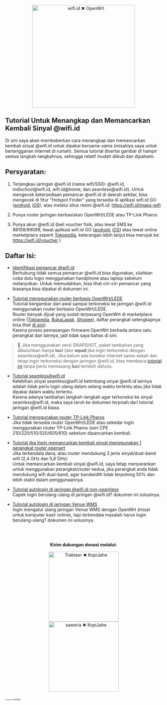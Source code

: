 <p align="center">
    <img src="https://github.com/kopijahe/wifiid-openwrt/blob/master/pics/header.svg" alt="wifi.id ✖ OpenWrt" width="330">
</p>

## **Tutorial Untuk Menangkap dan Memancarkan Kembali Sinyal @wifi.id**

Di sini saya akan membeberkan cara menangkap dan memancarkan kembali sinyal @wifi.id untuk dipakai bersama-sama (misalnya saya untuk berlangganan internet di rumah). Semua tutorial disertai gambar di hampir semua langkah-langkahnya, sehingga relatif mudah diikuti dan dipahami.

## **Persyaratan:**

1. Terjangkau jaringan @wifi.id (nama wifi/SSID: @wifi.id, indischool<span></span>@wifi.id, wifi.id@home, dan seamless<span></span>@wifi.id). Untuk mengecek ketersediaan pemancar @wifi.id di daerah sekitar, bisa mengecek di fitur "Hotspot Finder" yang tersedia di aplikasi wifi.id GO ([android](https://play.google.com/store/apps/details?id=com.telkom.wifiidgo), [iOS](https://apps.apple.com/id/app/wifi-id-go/id1198078195)), atau melalui situs resmi @wifi.id: https://wifi.id/maps-wifi

2. Punya router jaringan berbasiskan OpenWrt/LEDE atau TP-Link Pharos

3. Punya akun @wifi.id (beli voucher fisik, atau lewat SMS ke 98108/99099, lewat aplikasi wifi.id GO ([android](https://play.google.com/store/apps/details?id=com.telkom.wifiidgo), [iOS](https://apps.apple.com/id/app/wifi-id-go/id1198078195)) atau lewat online marketplace seperti [Tokopedia](https://www.tokopedia.com/streaming/), keterangan lebih lanjut bisa merujuk ke: https://wifi.id/voucher )


## Daftar Isi:

* [Identifikasi pemancar <span></span>@wifi.id](access-points.md)  
Berhubung tidak semua pemancar <span></span>@wifi.id bisa digunakan, silahkan coba dulu login menggunakan handphone atau laptop sebelum melanjutkan. Untuk memudahkan, bisa lihat ciri-ciri pemancar yang biasanya bisa dipakai di dokumen ini.

* [Tutorial menggunakan router berbasis OpenWrt/LEDE](openwrt.md)  
Tutorial bergambar dari awal sampai terkoneksi ke jaringan <span></span>@wifi.id menggunakan router berbasis OpenWrt/LEDE.  
Router banyak dijual yang sudah terpasang OpenWrt di marketplace online ([Tokopedia](https://www.tokopedia.com/search?st=product&q=openwrt), [BukaLapak](https://www.bukalapak.com/products?search%5Bkeywords%5D=openwrt), [Shopee](https://shopee.co.id/search?keyword=openwrt)), daftar perangkat selengkapnya bisa lihat [di sini](http://wiki.openwrt.org/toh/start)).  
Karena proses pemasangan firmware OpenWrt berbeda antara satu perangkat dan lainnya, jadi tidak saya bahas di sini.  
> :loudspeaker: Jika menggunakan versi SNAPSHOT, paket tambahan yang dibutuhkan hanya **luci** (dan **wpad** jika ingin terkoneksi dengan seamless<span></span>@wifi.id). Jika belum ada koneksi internet sama-sekali dan tetap ingin terkoneksi dengan jaringan <span></span>@wifi.id, bisa membaca [tutorial ini](https://blog.kopijahe.my.id/posts/tutorial-openwrt-ssh/) tanpa perlu memasang **luci** terlebih dahulu.

* [Tutorial seamless<span></span>@wifi.id](seamless.md)  
Kelebihan sinyal seamless<span></span>@wifi.id ketimbang sinyal @wifi.id lainnya adalah tidak perlu login ulang dalam selang waktu tertentu atau jika tidak dipakai dalam waktu tertentu.  
Karena adanya tambahan langkah-langkah agar terkoneksi ke sinyal seamless<span></span>@wifi.id, maka saya taruh ke dokumen terpisah dari tutorial jaringan <span></span>@wifi.id biasa.

* [Tutorial menggunakan router TP-Link Pharos](tplink-pharos.md)  
Jika tidak tersedia router OpenWrt/LEDE atau sekedar ingin menggunakan router TP-Link Pharos (seri CPE 210/220/510/520/605/610) sebelum dipancarkan kembali.

* [Tutorial jika ingin memancarkan kembali sinyal menggunakan 1 perangkat router openwrt](repeater-mode.md)  
Jika terkendala dana, atau router mendukung 2 jenis sinyal/dual-band wifi (2,4 GHz dan 5,8 GHz)  
Untuk memancarkan kembali sinyal @wifi.id, saya tetap menyarankan untuk menggunakan perangkat/router kedua, jika perangkat anda tidak mendukung wifi dual-band, agar bandwidth tidak terpotong 50% dan lebih stabil dalam penggunaannya.

* [Tutorial autologin di jaringan <span></span>@wifi.id non-seamless](autologin.md)  
Capek login berulang-ulang di jaringan <span></span>@wifi.id? dokumen ini solusinya.

* [Tutorial autologin di jaringan Venue WMS](autologin-wms.md)  
Ingin mengatur ulang jaringan Venue WMS dengan OpenWrt (misal untuk komputer kasir online), tapi terkendala masalah harus login berulang-ulang? dokumen ini solusinya.

<br><br>
<p align="center">
	<b>Kirim dukungan donasi melalui:</b>
</p>
<p align="center">
    <a href="https://trakteer.id/kopijahe"><img src="https://github.com/kopijahe/wifiid-openwrt/blob/master/pics/trakteer-button.png" alt="Trakteer ✖ KopiJahe" width="225">
	<br>
	<a href="https://saweria.co/kopijahe"><img src="https://github.com/kopijahe/wifiid-openwrt/blob/master/pics/saweria-button.png" alt="saweria ✖ KopiJahe" width="225">
	
</p>
	    
	    ...
